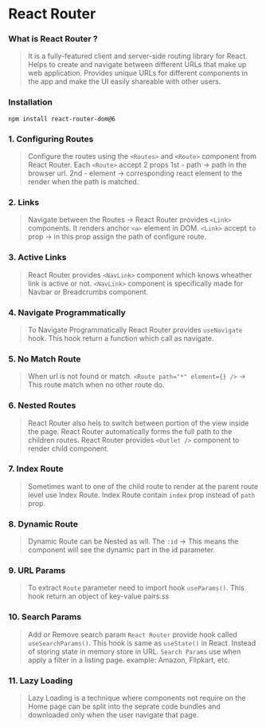 # React Router

### What is React Router ?

> It is a fully-featured client and server-side routing library for React. Helps to create and navigate between different URLs that make up web application. Provides unique URLs for different components in the app and make the UI easily shareable with other users.

### Installation

```shell
npm install react-router-dom@6
```

### 1. Configuring Routes

> Configure the routes using the `<Routes>` and `<Route>` component from React Router.
> Each `<Route>` accept 2 props
> 1st - path -> path in the browser url.
> 2nd - element -> corresponding react element to the render when the path is matched.

### 2. Links

> Navigate between the Routes -> React Router provides `<Link>` components.
> It renders anchor `<a>` element in DOM.
> `<Link>` accept `to` prop -> in this prop assign the path of configure route.

### 3. Active Links

> React Router provides `<NavLink>` component which knows wheather link is active or not.
> `<NavLink>` component is specifically made for Navbar or Breadcrumbs component.

### 4. Navigate Programmatically

> To Navigate Programmatically React Router provides `useNavigate` hook.
> This hook return a function which call as navigate.

### 5. No Match Route

> When url is not found or match.
> `<Route path="*" element={} />` -> This route match when no other route do.

### 6. Nested Routes

> React Router also hels to switch between portion of the view inside the page. React Router automatically forms the full path to the children routes. React Router provides `<Outlet />` component to render child component.

### 7. Index Route

> Sometimes want to one of the child route to render at the parent route level use Index Route.
> Index Route contain `index` prop instead of `path` prop.

### 8. Dynamic Route

> Dynamic Route can be Nested as wll. The `:id` -> This means the component will see the dynamic part in the id parameter.

### 9. URL Params

> To extract `Route` parameter need to import hook `useParams()`. This hook return an object of key-value pairs.ss

### 10. Search Params

> Add or Remove search param `React Router` provide hook called `useSearchParams()`. This hook is same as `useState()` in React. Instead of storing state in memory store in URL.
> `Search Params` use when apply a filter in a listing page. example: Amazon, Flipkart, etc.

### 11. Lazy Loading

> Lazy Loading is a technique where components not require on the Home page can be split into the seprate code bundles and downloaded only when the user navigate that page.
